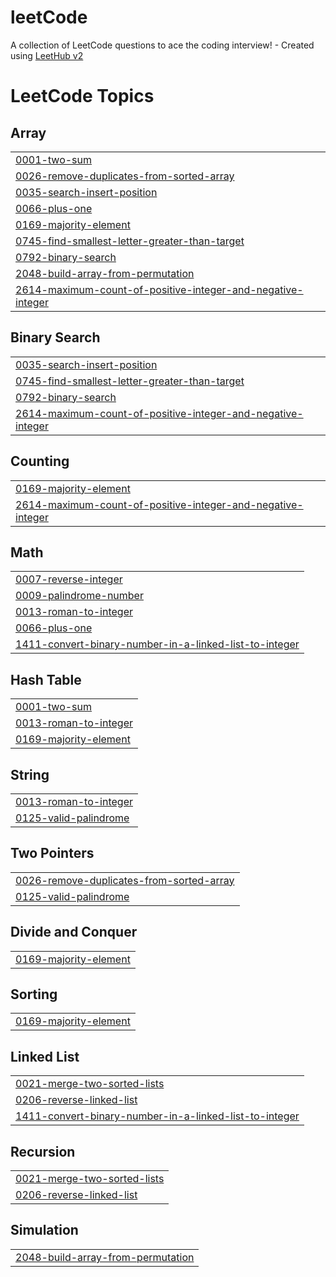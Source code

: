 # leetCode
A collection of LeetCode questions to ace the coding interview! - Created using [LeetHub v2](https://github.com/arunbhardwaj/LeetHub-2.0)

<!---LeetCode Topics Start-->
# LeetCode Topics
## Array
|  |
| ------- |
| [0001-two-sum](https://github.com/Vara-Anjan-B/leetCode/tree/master/0001-two-sum) |
| [0026-remove-duplicates-from-sorted-array](https://github.com/Vara-Anjan-B/leetCode/tree/master/0026-remove-duplicates-from-sorted-array) |
| [0035-search-insert-position](https://github.com/Vara-Anjan-B/leetCode/tree/master/0035-search-insert-position) |
| [0066-plus-one](https://github.com/Vara-Anjan-B/leetCode/tree/master/0066-plus-one) |
| [0169-majority-element](https://github.com/Vara-Anjan-B/leetCode/tree/master/0169-majority-element) |
| [0745-find-smallest-letter-greater-than-target](https://github.com/Vara-Anjan-B/leetCode/tree/master/0745-find-smallest-letter-greater-than-target) |
| [0792-binary-search](https://github.com/Vara-Anjan-B/leetCode/tree/master/0792-binary-search) |
| [2048-build-array-from-permutation](https://github.com/Vara-Anjan-B/leetCode/tree/master/2048-build-array-from-permutation) |
| [2614-maximum-count-of-positive-integer-and-negative-integer](https://github.com/Vara-Anjan-B/leetCode/tree/master/2614-maximum-count-of-positive-integer-and-negative-integer) |
## Binary Search
|  |
| ------- |
| [0035-search-insert-position](https://github.com/Vara-Anjan-B/leetCode/tree/master/0035-search-insert-position) |
| [0745-find-smallest-letter-greater-than-target](https://github.com/Vara-Anjan-B/leetCode/tree/master/0745-find-smallest-letter-greater-than-target) |
| [0792-binary-search](https://github.com/Vara-Anjan-B/leetCode/tree/master/0792-binary-search) |
| [2614-maximum-count-of-positive-integer-and-negative-integer](https://github.com/Vara-Anjan-B/leetCode/tree/master/2614-maximum-count-of-positive-integer-and-negative-integer) |
## Counting
|  |
| ------- |
| [0169-majority-element](https://github.com/Vara-Anjan-B/leetCode/tree/master/0169-majority-element) |
| [2614-maximum-count-of-positive-integer-and-negative-integer](https://github.com/Vara-Anjan-B/leetCode/tree/master/2614-maximum-count-of-positive-integer-and-negative-integer) |
## Math
|  |
| ------- |
| [0007-reverse-integer](https://github.com/Vara-Anjan-B/leetCode/tree/master/0007-reverse-integer) |
| [0009-palindrome-number](https://github.com/Vara-Anjan-B/leetCode/tree/master/0009-palindrome-number) |
| [0013-roman-to-integer](https://github.com/Vara-Anjan-B/leetCode/tree/master/0013-roman-to-integer) |
| [0066-plus-one](https://github.com/Vara-Anjan-B/leetCode/tree/master/0066-plus-one) |
| [1411-convert-binary-number-in-a-linked-list-to-integer](https://github.com/Vara-Anjan-B/leetCode/tree/master/1411-convert-binary-number-in-a-linked-list-to-integer) |
## Hash Table
|  |
| ------- |
| [0001-two-sum](https://github.com/Vara-Anjan-B/leetCode/tree/master/0001-two-sum) |
| [0013-roman-to-integer](https://github.com/Vara-Anjan-B/leetCode/tree/master/0013-roman-to-integer) |
| [0169-majority-element](https://github.com/Vara-Anjan-B/leetCode/tree/master/0169-majority-element) |
## String
|  |
| ------- |
| [0013-roman-to-integer](https://github.com/Vara-Anjan-B/leetCode/tree/master/0013-roman-to-integer) |
| [0125-valid-palindrome](https://github.com/Vara-Anjan-B/leetCode/tree/master/0125-valid-palindrome) |
## Two Pointers
|  |
| ------- |
| [0026-remove-duplicates-from-sorted-array](https://github.com/Vara-Anjan-B/leetCode/tree/master/0026-remove-duplicates-from-sorted-array) |
| [0125-valid-palindrome](https://github.com/Vara-Anjan-B/leetCode/tree/master/0125-valid-palindrome) |
## Divide and Conquer
|  |
| ------- |
| [0169-majority-element](https://github.com/Vara-Anjan-B/leetCode/tree/master/0169-majority-element) |
## Sorting
|  |
| ------- |
| [0169-majority-element](https://github.com/Vara-Anjan-B/leetCode/tree/master/0169-majority-element) |
## Linked List
|  |
| ------- |
| [0021-merge-two-sorted-lists](https://github.com/Vara-Anjan-B/leetCode/tree/master/0021-merge-two-sorted-lists) |
| [0206-reverse-linked-list](https://github.com/Vara-Anjan-B/leetCode/tree/master/0206-reverse-linked-list) |
| [1411-convert-binary-number-in-a-linked-list-to-integer](https://github.com/Vara-Anjan-B/leetCode/tree/master/1411-convert-binary-number-in-a-linked-list-to-integer) |
## Recursion
|  |
| ------- |
| [0021-merge-two-sorted-lists](https://github.com/Vara-Anjan-B/leetCode/tree/master/0021-merge-two-sorted-lists) |
| [0206-reverse-linked-list](https://github.com/Vara-Anjan-B/leetCode/tree/master/0206-reverse-linked-list) |
## Simulation
|  |
| ------- |
| [2048-build-array-from-permutation](https://github.com/Vara-Anjan-B/leetCode/tree/master/2048-build-array-from-permutation) |
<!---LeetCode Topics End-->